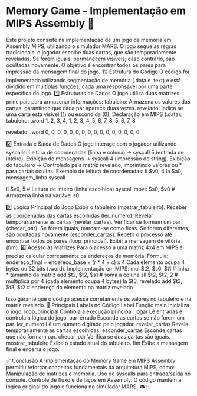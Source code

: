 # Memory Game - Implementação em MIPS Assembly 📌

Este projeto consiste na implementação de um jogo da memória em Assembly MIPS, utilizando o simulador MARS. O jogo segue as regras tradicionais: o jogador escolhe duas cartas, que são temporariamente reveladas. Se forem iguais, permanecem visíveis; caso contrário, são ocultadas novamente. O objetivo é encontrar todos os pares para impressão da mensagem final do jogo.
🏗 Estrutura do Código
O código foi implementado utilizando segmentação de memória (.data e .text) e está dividido em múltiplas funções, cada uma responsável por uma parte específica do jogo.
1️⃣ Estruturas de Dados
O jogo utiliza duas matrizes principais para armazenar informações:
tabuleiro: Armazena os valores das cartas, garantindo que cada par aparece duas vezes.
revelado: Indica se uma carta está visível (1) ou escondida (0).
Declaração em MIPS (.data):
tabuleiro: .word 1, 2, 3, 4, 1, 2, 3, 4,
                     5, 6, 7, 8, 5, 6, 7, 8

revelado: .word 0, 0, 0, 0, 0, 0, 0, 0,
                  0, 0, 0, 0, 0, 0, 0, 0

2️⃣ Entrada e Saída de Dados
O jogo interage com o jogador utilizando syscalls:
Leitura de coordenadas (linha e coluna) → syscall 5 (entrada de inteiro).
Exibição de mensagens → syscall 4 (impressão de string).
Exibição do tabuleiro → Controlado pela matriz revelado, imprimindo valores ou * para cartas ocultas.
Exemplo de leitura de coordenadas:
li $v0, 4
la $a0, mensagem_linha
syscall

li $v0, 5  # Leitura de inteiro (linha escolhida)
syscall
move $s0, $v0  # Armazena linha na variável s0

3️⃣ Lógica Principal do Jogo
Exibir o tabuleiro (mostrar_tabuleiro).
Receber as coordenadas das cartas escolhidas (ler_numero).
Revelar temporariamente as cartas (revelar_cartas).
Verificar se formam um par (checar_par).
Se forem iguais, marcam-se como fixas.
Se forem diferentes, são ocultadas novamente (esconder_cartas).
Repetir o processo até encontrar todos os pares (loop_principal).
Exibir a mensagem de vitória (fim).
4️⃣ Acesso às Matrizes
Para o acesso a uma matriz 4x4 em MIPS é preciso calcular corretamente os endereços de memória:
Fórmula: 
endereço_final = endereço_base + (r * 4 + c) x 4
Cada elemento ocupa 4 bytes ou 32 bits (.word).
Implementação em MIPS:
mul $t2, $s0, $t1  # linha * tamanho da matriz
add $t2, $t2, $s1  # soma a coluna
sll $t2, $t2, 2    # multiplica por 4 (cada elemento ocupa 4 bytes)
la $t3, revelado
add $t3, $t3, $t2  # endereço do elemento na matriz revelado

Isso garante que o código acesse corretamente os valores no tabuleiro e na matriz revelado.
📌 Principais Labels no Código
Label
Função
main
Inicializa o jogo.
loop_principal
Controla a execução principal.
jogar
Lê entradas e controla a lógica do jogo.
par_errado
Esconde as cartas se não forem um par.
ler_numero
Lê um número digitado pelo jogador.
revelar_cartas
Revela temporariamente as cartas escolhidas.
esconder_cartas
Esconde cartas que não formam par.
checar_par
Verifica se duas cartas são iguais.
mostrar_tabuleiro
Exibe o estado atual do tabuleiro.
fim
Exibe a mensagem final e encerra o jogo.

✅ Conclusão
A implementação do Memory Game em MIPS Assembly permitiu reforçar conceitos fundamentais da arquitetura MIPS, como:
Manipulação de matrizes e memória.
Uso de syscalls para entrada/saída no console.
Controle de fluxo e de laços em Assembly.
O código mantém a lógica original do jogo e funciona no simulador MARS.  🎮✨

